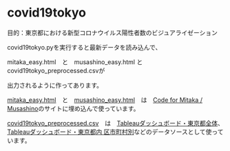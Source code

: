 # covid19tokyo
目的：東京都における新型コロナウイルス陽性者数のビジュアライゼーション

covid19tokyo.pyを実行すると最新データを読み込んで、

mitaka_easy.html　と　musashino_easy.html と covid19tokyo_preprocessed.csvが

出力されるように作ってあります。

[mitaka_easy.html](https://nobukuni-hyakutake.github.io/covid19tokyo/mitaka_easy.html)　と　[musashino_easy.html](https://nobukuni-hyakutake.github.io/covid19tokyo/musashino_easy.html)　は　[Code for Mitaka / Musashino](https://code4mm.org/covid19-data-visuali/3/)のサイトに埋め込んで使っています。

[covid19tokyo_preprocessed.csv](https://nobukuni-hyakutake.github.io/covid19tokyo/covid19tokyo_preprocessed.csv)　は　[Tableauダッシュボード・東京都全体](https://public.tableau.com/app/profile/hyakutake/viz/32100/DB)、[Tableauダッシュボード・東京都内 区市町村別](https://public.tableau.com/app/profile/hyakutake/viz/35278/sheet12)などのデータソースとして使っています。

